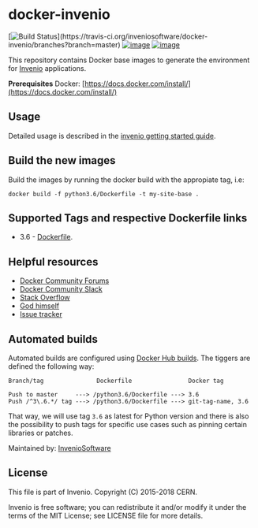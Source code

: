 # docker-invenio

[![Build Status](https://travis-ci.org/inveniosoftware/docker-invenio.svg?branch=master"BuildStatus\")](https://travis-ci.org/inveniosoftware/docker-invenio/branches?branch=master) [![image](https://img.shields.io/docker/automated/inveniosoftware/centos7-python.svg)](https://hub.docker.com/r/inveniosoftware/centos7-python/) [![image](https://img.shields.io/docker/build/inveniosoftware/centos7-python.svg)](https://hub.docker.com/r/inveniosoftware/centos7-python/builds/)

This repository contains Docker base images to generate the environment for
[Invenio](https://github.com/inveniosoftware/invenio) applications.

**Prerequisites** Docker: [https://docs.docker.com/install/](https://docs.docker.com/install/)

## Usage

Detailed usage is described in the [invenio getting started guide](https://invenio-software.org/gettingstarted/).

## Build the new images

Build the images by running the docker build with the appropiate tag, i.e:

`docker build -f python3.6/Dockerfile -t my-site-base .`

## Supported Tags and respective Dockerfile links

* 3.6 - [Dockerfile](https://github.com/inveniosoftware/docker-invenio/blob/master/python3.6/Dockerfile).

## Helpful resources

* [Docker Community Forums](https://forums.docker.com/)
* [Docker Community Slack](https://blog.docker.com/2016/11/introducing-docker-community-directory-docker-community-slack/)
* [Stack Overflow](https://stackoverflow.com/search?tab=newest&q=docker)
* [God himself](https://twitter.com/thetweetofgod)
* [Issue tracker](https://github.com/inveniosoftware/docker-invenio/issues)

## Automated builds

Automated builds are configured using [Docker Hub builds](https://docs.docker.com/docker-hub/builds/). The tiggers are defined the following way:

```(bash)
Branch/tag               Dockerfile                Docker tag

Push to master     ---> /python3.6/Dockerfile ---> 3.6
Push /^3\.6.*/ tag ---> /python3.6/Dockerfile ---> git-tag-name, 3.6
```

That way, we will use tag `3.6` as latest for Python version and there is also the possibility to push tags for specific use cases such as pinning certain libraries or patches.

Maintained by: [InvenioSoftware](https://github.com/inveniosoftware/)

## License

This file is part of Invenio.
Copyright (C) 2015-2018 CERN.

Invenio is free software; you can redistribute it and/or modify it
under the terms of the MIT License; see LICENSE file for more details.
